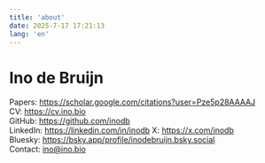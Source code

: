 ```yaml
---
title: 'about'
date: 2025-7-17 17:21:13
lang: 'en'
---
```


# Ino de Bruijn

Papers: https://scholar.google.com/citations?user=Pze5p28AAAAJ<br />
CV: https://cv.ino.bio<br />
GitHub: https://github.com/inodb<br />
LinkedIn: https://linkedin.com/in/inodb
X: https://x.com/inodb<br />
Bluesky: https://bsky.app/profile/inodebruijn.bsky.social<br />
Contact: ino@ino.bio<br />
